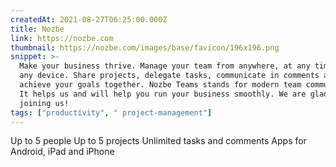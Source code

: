 ```yaml
---
createdAt: 2021-08-27T06:25:00.000Z
title: Nozbe
link: https://nozbe.com
thumbnail: https://nozbe.com/images/base/favicon/196x196.png
snippet: >-
  Make your business thrive. Manage your team from anywhere, at any time, and on
  any device. Share projects, delegate tasks, communicate in comments and
  achieve your goals together. Nozbe Teams stands for modern team communication.
  It helps us and will help you run your business smoothly. We are glad you are
  joining us!
tags: ["productivity", " project-management"]
---
```

Up to 5 people
Up to 5 projects
Unlimited tasks and comments
Apps for Android, iPad and iPhone